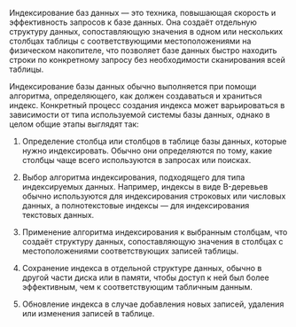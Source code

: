 

Индексирование баз данных — это техника, повышающая скорость и эффективность запросов к базе данных. Она создаёт отдельную структуру данных, сопоставляющую значения в одном или нескольких столбцах таблицы с соответствующими местоположениями на физическом накопителе, что позволяет базе данных быстро находить строки по конкретному запросу без необходимости сканирования всей таблицы.

Индексирование базы данных обычно выполняется при помощи алгоритма, определяющего, как должен создаваться и храниться индекс. Конкретный процесс создания индекса может варьироваться в зависимости от типа используемой системы базы данных, однако в целом общие этапы выглядят так:  
  
1. Определение столбца или столбцов в таблице базы данных, которые нужно индексировать. Обычно они определяются по тому, какие столбцы чаще всего используются в запросах или поисках.

2. Выбор алгоритма индексирования, подходящего для типа индексируемых данных. Например, индексы в виде B-деревьев обычно используются для индексирования строковых или числовых данных, а полнотекстовые индексы — для индексирования текстовых данных.

3. Применение алгоритма индексирования к выбранным столбцам, что создаёт структуру данных, сопоставляющую значения в столбцах с местоположениями соответствующих записей таблицы.

4. Сохранение индекса в отдельной структуре данных, обычно в другой части диска или в памяти, чтобы доступ к ней был более эффективным, чем к соответствующим табличным данным.

5. Обновление индекса в случае добавления новых записей, удаления или изменения записей в таблице.